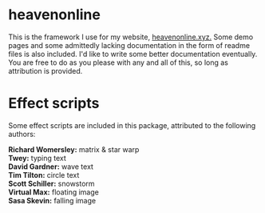 # heavenonline
This is the framework I use for my website, [heavenonline.xyz.](https://heavenonline.xyz/)
Some demo pages and some admittedly lacking documentation in the form of readme files is also included.
I'd like to write some better documentation eventually.
You are free to do as you please with any and all of this, so long as attribution is provided.

# Effect scripts
Some effect scripts are included in this package, attributed to the following authors:

**Richard Womersley:** matrix & star warp  
**Twey:** typing text  
**David Gardner:** wave text  
**Tim Tilton:** circle text  
**Scott Schiller:** snowstorm  
**Virtual Max:** floating image  
**Sasa Skevin:** falling image